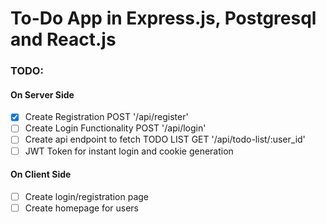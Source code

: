 # To-Do App in Express.js, Postgresql and React.js

### TODO:
#### On Server Side
- [X] Create Registration POST '/api/register'
- [ ] Create Login Functionality POST '/api/login'
- [ ] Create api endpoint to fetch TODO LIST GET '/api/todo-list/:user_id'
- [ ] JWT Token for instant login and cookie generation
#### On Client Side
- [ ] Create login/registration page
- [ ] Create homepage for users
